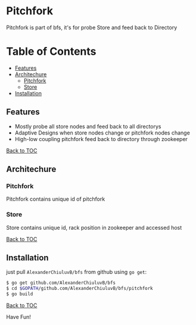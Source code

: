 # Pitchfork
Pitchfork is part of bfs, it's for probe Store and feed back to Directory

Table of Contents
=================

* [Features](#features)
* [Architechure](#architechure)
	* [Pitchfork](#pitchfork)
    * [Store](#store)
* [Installation](#installation)

## Features
* Mostly probe all store nodes and feed back to all directorys
* Adaptive Designs when store nodes change or pitchfork nodes change
* High-low coupling pitchfork feed back to directory through zookeeper

[Back to TOC](#table-of-contents)

## Architechure
### Pitchfork
Pitchfork contains unique id of pitchfork

### Store
Store contains unique id, rack position in zookeeper and accessed host

[Back to TOC](#table-of-contents)

## Installation

just pull `AlexanderChiuluvB/bfs` from github using `go get`:

```sh
$ go get github.com/AlexanderChiuluvB/bfs
$ cd $GOPATH/github.com/AlexanderChiuluvB/bfs/pitchfork
$ go build
```

[Back to TOC](#table-of-contents)

Have Fun!
